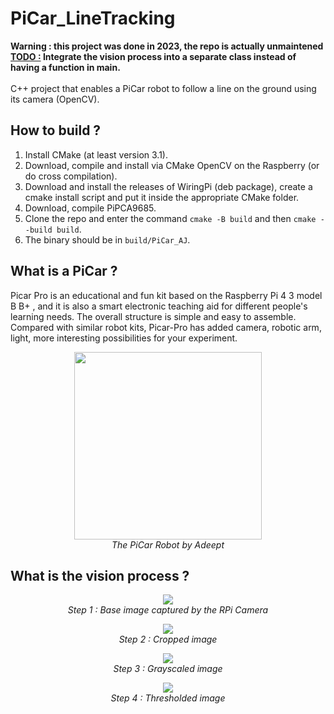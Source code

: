 # PiCar_LineTracking
**Warning : this project was done in 2023, the repo is actually unmaintened**\
<ins>**TODO :</ins> Integrate the vision process into a separate class instead of having a function in main.**\
\
C++ project that enables a PiCar robot to follow a line on the ground using its camera (OpenCV).

## How to build ?
1. Install CMake (at least version 3.1).
2. Download, compile and install via CMake OpenCV on the Raspberry (or do cross compilation).
3. Download and install the releases of WiringPi (deb package), create a cmake install script and put it inside the appropriate CMake folder.
4. Download, compile PiPCA9685.
5. Clone the repo and enter the command ```cmake -B build``` and then ```cmake --build build```.
6. The binary should be in ```build/PiCar_AJ```.

## What is a PiCar ?
Picar Pro is an educational and fun kit based on the Raspberry Pi 4 3 model B B+ , and it is also a smart electronic teaching aid for different people's learning needs. The overall structure is simple and easy to assemble. Compared with similar robot kits, Picar-Pro has added camera, robotic arm, light, more interesting possibilities for your experiment.

<p align="center">
  <img src="https://m.media-amazon.com/images/I/71uYI1BZTUS._AC_UF1000,1000_QL80_.jpg" width="300">
  <br/>
  <i>The PiCar Robot by Adeept</i>
</p>

## What is the vision process ?
<p align="center">
  <img src="https://images2.imgbox.com/f4/5c/H1HkfCkQ_o.png">
  <br/>
  <i>Step 1 : Base image captured by the RPi Camera </i>
</p>

<p align="center">
  <img src="https://images2.imgbox.com/41/27/AVn4vCBk_o.png">
  <br/>
  <i>Step 2 : Cropped image </i>
</p>

<p align="center">
  <img src="https://images2.imgbox.com/b7/30/aOHqRe1B_o.png">
  <br/>
  <i>Step 3 : Grayscaled image </i>
</p>

<p align="center">
  <img src="https://images2.imgbox.com/49/31/Hgisz6Nt_o.png">
  <br/>
  <i>Step 4 : Thresholded image </i>
</p>
